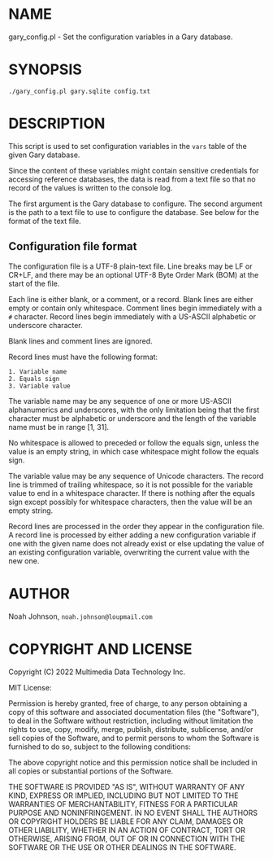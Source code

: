 # NAME

gary\_config.pl - Set the configuration variables in a Gary database.

# SYNOPSIS

    ./gary_config.pl gary.sqlite config.txt

# DESCRIPTION

This script is used to set configuration variables in the `vars` table
of the given Gary database.

Since the content of these variables might contain sensitive credentials
for accessing reference databases, the data is read from a text file so
that no record of the values is written to the console log.

The first argument is the Gary database to configure.  The second
argument is the path to a text file to use to configure the database.
See below for the format of the text file.

## Configuration file format

The configuration file is a UTF-8 plain-text file.  Line breaks may be
LF or CR+LF, and there may be an optional UTF-8 Byte Order Mark (BOM) at
the start of the file.

Each line is either blank, or a comment, or a record.  Blank lines are
either empty or contain only whitespace.  Comment lines begin
immediately with a `#` character.  Record lines begin immediately with
a US-ASCII alphabetic or underscore character.

Blank lines and comment lines are ignored.

Record lines must have the following format:

    1. Variable name
    2. Equals sign
    3. Variable value

The variable name may be any sequence of one or more US-ASCII
alphanumerics and underscores, with the only limitation being that the
first character must be alphabetic or underscore and the length of the
variable name must be in range \[1, 31\].

No whitespace is allowed to preceded or follow the equals sign, unless
the value is an empty string, in which case whitespace might follow the
equals sign.

The variable value may be any sequence of Unicode characters.  The
record line is trimmed of trailing whitespace, so it is not possible for
the variable value to end in a whitespace character.  If there is
nothing after the equals sign except possibly for whitespace characters,
then the value will be an empty string.

Record lines are processed in the order they appear in the configuration
file.  A record line is processed by either adding a new configuration
variable if one with the given name does not already exist or else
updating the value of an existing configuration variable, overwriting
the current value with the new one.

# AUTHOR

Noah Johnson, `noah.johnson@loupmail.com`

# COPYRIGHT AND LICENSE

Copyright (C) 2022 Multimedia Data Technology Inc.

MIT License:

Permission is hereby granted, free of charge, to any person obtaining a
copy of this software and associated documentation files
(the "Software"), to deal in the Software without restriction, including
without limitation the rights to use, copy, modify, merge, publish,
distribute, sublicense, and/or sell copies of the Software, and to
permit persons to whom the Software is furnished to do so, subject to
the following conditions:

The above copyright notice and this permission notice shall be included
in all copies or substantial portions of the Software.

THE SOFTWARE IS PROVIDED "AS IS", WITHOUT WARRANTY OF ANY KIND, EXPRESS
OR IMPLIED, INCLUDING BUT NOT LIMITED TO THE WARRANTIES OF
MERCHANTABILITY, FITNESS FOR A PARTICULAR PURPOSE AND NONINFRINGEMENT.
IN NO EVENT SHALL THE AUTHORS OR COPYRIGHT HOLDERS BE LIABLE FOR ANY
CLAIM, DAMAGES OR OTHER LIABILITY, WHETHER IN AN ACTION OF CONTRACT,
TORT OR OTHERWISE, ARISING FROM, OUT OF OR IN CONNECTION WITH THE
SOFTWARE OR THE USE OR OTHER DEALINGS IN THE SOFTWARE.
